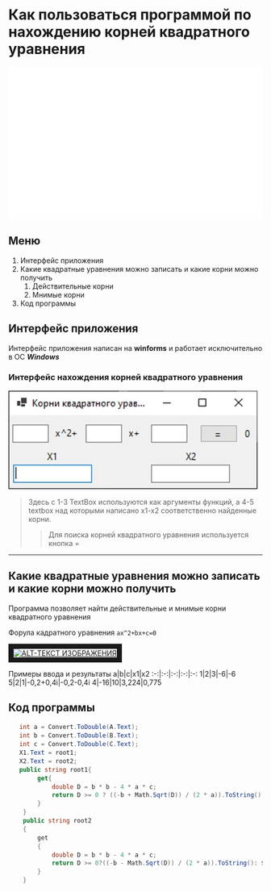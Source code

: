 # Как пользоваться программой по нахождению корней квадратного уравнения
<div style="width: 100%;">
    <img src="header.svg" width="800" height="300">
</div>

## Меню
1. Интерфейс приложения
1. Какие квадратные уравнения можно записать и какие корни можно получить
   1. Действительные корни
   1. Мнимые корни
1. Код программы
## Интерфейс приложения

Интерфейс приложения написан на **winforms** и работает исключительно в ОС ***Windows***

### Интерфейс нахождения корней квадратного уравнения

![Локальное изображение](l3r77DvVqiQ.jpg "Интерфейс приложения")

>Здесь с 1-3 TextBox используются как аргументы функций, а 4-5 textbox над которыми написано x1-x2 соответственно найденные корни.
>> Для поиска корней квадратного уравнения используется кнопка =
---
## Какие квадратные уравнения можно записать и какие корни можно получить
Программа позволяет найти действительные и мнимые корни квадратного уравнения

Форула кадратного уравнения `ax^2+bx+c=0`

<a href="https://www.youtube.com/watch?v=a3IVdU_gung" target="_blank"> <img src="https://i.ytimg.com/vi/a3IVdU_gung/maxresdefault.jpg" alt="ALT-ТЕКСТ ИЗОБРАЖЕНИЯ" width="360" height="180" border="10" /></a>

Примеры ввода и результаты
a|b|c|x1|x2
:-:|:-:|:-:|:-:|:-:
1|2|3|-6|-6
5|2|1|-0,2+0,4i|-0,2-0,4i
4|-16|10|3,224|0,775

## Код программы
```C#
   int a = Convert.ToDouble(A.Text);
   int b = Convert.ToDouble(B.Text);
   int c = Convert.ToDouble(C.Text);
   X1.Text = root1;
   X2.Text = root2;
   public string root1{ 
        get{
            double D = b * b - 4 * a * c;
            return D >= 0 ? ((-b + Math.Sqrt(D)) / (2 * a)).ToString():$"{-b / (2 * a)} + {Math.Sqrt(-D) / (2 * a)}i";
        } 
    }
    public string root2
    {
        get
        {
            double D = b * b - 4 * a * c;
            return D >= 0?((-b - Math.Sqrt(D)) / (2 * a)).ToString(): $"{-b / (2 * a)} - {Math.Sqrt(-D) / (2 * a)}i";
        }
    }
```
